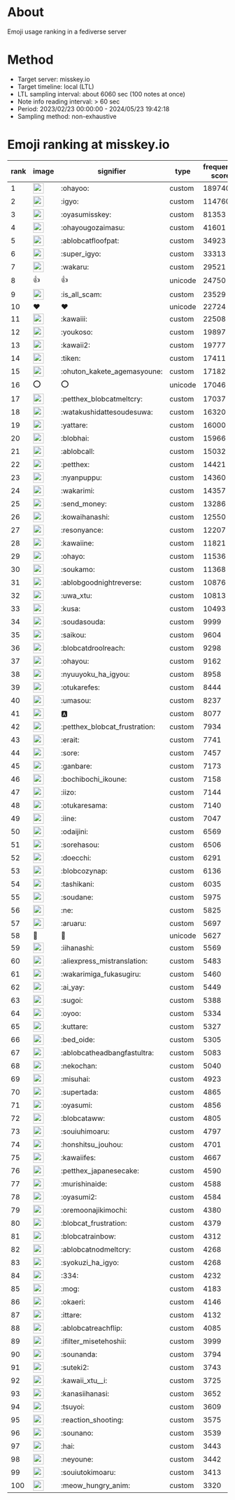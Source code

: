 # About
Emoji usage ranking in a fediverse server

# Method
- Target server: misskey.io
- Target timeline: local (LTL)
- LTL sampling interval: about 6060 sec (100 notes at once)
- Note info reading interval: > 60 sec
- Period: 2023/02/23 00:00:00 - 2024/05/23 19:42:18 
- Sampling method: non-exhaustive

# Emoji ranking at misskey.io

|rank|image|signifier|type|frequency score|
|----|----|----|----|----|
|1|<img height="24" src="https://misskey.io/emoji/ohayoo.webp">|:ohayoo:|custom|189740|
|2|<img height="24" src="https://misskey.io/emoji/igyo.webp">|:igyo:|custom|114760|
|3|<img height="24" src="https://misskey.io/emoji/oyasumisskey.webp">|:oyasumisskey:|custom|81353|
|4|<img height="24" src="https://misskey.io/emoji/ohayougozaimasu.webp">|:ohayougozaimasu:|custom|41601|
|5|<img height="24" src="https://misskey.io/emoji/ablobcatfloofpat.webp">|:ablobcatfloofpat:|custom|34923|
|6|<img height="24" src="https://misskey.io/emoji/super_igyo.webp">|:super_igyo:|custom|33313|
|7|<img height="24" src="https://misskey.io/emoji/wakaru.webp">|:wakaru:|custom|29521|
|8|👍|👍|unicode|24750|
|9|<img height="24" src="https://misskey.io/emoji/is_all_scam.webp">|:is_all_scam:|custom|23529|
|10|❤|❤|unicode|22724|
|11|<img height="24" src="https://misskey.io/emoji/kawaiii.webp">|:kawaiii:|custom|22508|
|12|<img height="24" src="https://misskey.io/emoji/youkoso.webp">|:youkoso:|custom|19897|
|13|<img height="24" src="https://misskey.io/emoji/kawaii2.webp">|:kawaii2:|custom|19777|
|14|<img height="24" src="https://misskey.io/emoji/tiken.webp">|:tiken:|custom|17411|
|15|<img height="24" src="https://misskey.io/emoji/ohuton_kakete_agemasyoune.webp">|:ohuton_kakete_agemasyoune:|custom|17182|
|16|⭕|⭕|unicode|17046|
|17|<img height="24" src="https://misskey.io/emoji/petthex_blobcatmeltcry.webp">|:petthex_blobcatmeltcry:|custom|17037|
|18|<img height="24" src="https://misskey.io/emoji/watakushidattesoudesuwa.webp">|:watakushidattesoudesuwa:|custom|16320|
|19|<img height="24" src="https://misskey.io/emoji/yattare.webp">|:yattare:|custom|16000|
|20|<img height="24" src="https://misskey.io/emoji/blobhai.webp">|:blobhai:|custom|15966|
|21|<img height="24" src="https://misskey.io/emoji/ablobcall.webp">|:ablobcall:|custom|15032|
|22|<img height="24" src="https://misskey.io/emoji/petthex.webp">|:petthex:|custom|14421|
|23|<img height="24" src="https://misskey.io/emoji/nyanpuppu.webp">|:nyanpuppu:|custom|14360|
|24|<img height="24" src="https://misskey.io/emoji/wakarimi.webp">|:wakarimi:|custom|14357|
|25|<img height="24" src="https://misskey.io/emoji/send_money.webp">|:send_money:|custom|13286|
|26|<img height="24" src="https://misskey.io/emoji/kowaihanashi.webp">|:kowaihanashi:|custom|12550|
|27|<img height="24" src="https://misskey.io/emoji/resonyance.webp">|:resonyance:|custom|12207|
|28|<img height="24" src="https://misskey.io/emoji/kawaiine.webp">|:kawaiine:|custom|11821|
|29|<img height="24" src="https://misskey.io/emoji/ohayo.webp">|:ohayo:|custom|11536|
|30|<img height="24" src="https://misskey.io/emoji/soukamo.webp">|:soukamo:|custom|11368|
|31|<img height="24" src="https://misskey.io/emoji/ablobgoodnightreverse.webp">|:ablobgoodnightreverse:|custom|10876|
|32|<img height="24" src="https://misskey.io/emoji/uwa_xtu.webp">|:uwa_xtu:|custom|10813|
|33|<img height="24" src="https://misskey.io/emoji/kusa.webp">|:kusa:|custom|10493|
|34|<img height="24" src="https://misskey.io/emoji/soudasouda.webp">|:soudasouda:|custom|9999|
|35|<img height="24" src="https://misskey.io/emoji/saikou.webp">|:saikou:|custom|9604|
|36|<img height="24" src="https://misskey.io/emoji/blobcatdroolreach.webp">|:blobcatdroolreach:|custom|9298|
|37|<img height="24" src="https://misskey.io/emoji/ohayou.webp">|:ohayou:|custom|9162|
|38|<img height="24" src="https://misskey.io/emoji/nyuuyoku_ha_igyou.webp">|:nyuuyoku_ha_igyou:|custom|8958|
|39|<img height="24" src="https://misskey.io/emoji/otukarefes.webp">|:otukarefes:|custom|8444|
|40|<img height="24" src="https://misskey.io/emoji/umasou.webp">|:umasou:|custom|8237|
|41|<img height="24" src="https://misskey.io/emoji/a.webp">|:a:|custom|8077|
|42|<img height="24" src="https://misskey.io/emoji/petthex_blobcat_frustration.webp">|:petthex_blobcat_frustration:|custom|7934|
|43|<img height="24" src="https://misskey.io/emoji/erait.webp">|:erait:|custom|7741|
|44|<img height="24" src="https://misskey.io/emoji/sore.webp">|:sore:|custom|7457|
|45|<img height="24" src="https://misskey.io/emoji/ganbare.webp">|:ganbare:|custom|7173|
|46|<img height="24" src="https://misskey.io/emoji/bochibochi_ikoune.webp">|:bochibochi_ikoune:|custom|7158|
|47|<img height="24" src="https://misskey.io/emoji/iizo.webp">|:iizo:|custom|7144|
|48|<img height="24" src="https://misskey.io/emoji/otukaresama.webp">|:otukaresama:|custom|7140|
|49|<img height="24" src="https://misskey.io/emoji/iine.webp">|:iine:|custom|7047|
|50|<img height="24" src="https://misskey.io/emoji/odaijini.webp">|:odaijini:|custom|6569|
|51|<img height="24" src="https://misskey.io/emoji/sorehasou.webp">|:sorehasou:|custom|6506|
|52|<img height="24" src="https://misskey.io/emoji/doecchi.webp">|:doecchi:|custom|6291|
|53|<img height="24" src="https://misskey.io/emoji/blobcozynap.webp">|:blobcozynap:|custom|6136|
|54|<img height="24" src="https://misskey.io/emoji/tashikani.webp">|:tashikani:|custom|6035|
|55|<img height="24" src="https://misskey.io/emoji/soudane.webp">|:soudane:|custom|5975|
|56|<img height="24" src="https://misskey.io/emoji/ne.webp">|:ne:|custom|5825|
|57|<img height="24" src="https://misskey.io/emoji/aruaru.webp">|:aruaru:|custom|5697|
|58|🎉|🎉|unicode|5627|
|59|<img height="24" src="https://misskey.io/emoji/iihanashi.webp">|:iihanashi:|custom|5569|
|60|<img height="24" src="https://misskey.io/emoji/aliexpress_mistranslation.webp">|:aliexpress_mistranslation:|custom|5483|
|61|<img height="24" src="https://misskey.io/emoji/wakarimiga_fukasugiru.webp">|:wakarimiga_fukasugiru:|custom|5460|
|62|<img height="24" src="https://misskey.io/emoji/ai_yay.webp">|:ai_yay:|custom|5449|
|63|<img height="24" src="https://misskey.io/emoji/sugoi.webp">|:sugoi:|custom|5388|
|64|<img height="24" src="https://misskey.io/emoji/oyoo.webp">|:oyoo:|custom|5334|
|65|<img height="24" src="https://misskey.io/emoji/kuttare.webp">|:kuttare:|custom|5327|
|66|<img height="24" src="https://misskey.io/emoji/bed_oide.webp">|:bed_oide:|custom|5305|
|67|<img height="24" src="https://misskey.io/emoji/ablobcatheadbangfastultra.webp">|:ablobcatheadbangfastultra:|custom|5083|
|68|<img height="24" src="https://misskey.io/emoji/nekochan.webp">|:nekochan:|custom|5040|
|69|<img height="24" src="https://misskey.io/emoji/misuhai.webp">|:misuhai:|custom|4923|
|70|<img height="24" src="https://misskey.io/emoji/supertada.webp">|:supertada:|custom|4865|
|71|<img height="24" src="https://misskey.io/emoji/oyasumi.webp">|:oyasumi:|custom|4856|
|72|<img height="24" src="https://misskey.io/emoji/blobcataww.webp">|:blobcataww:|custom|4805|
|73|<img height="24" src="https://misskey.io/emoji/souiuhimoaru.webp">|:souiuhimoaru:|custom|4797|
|74|<img height="24" src="https://misskey.io/emoji/honshitsu_jouhou.webp">|:honshitsu_jouhou:|custom|4701|
|75|<img height="24" src="https://misskey.io/emoji/kawaiifes.webp">|:kawaiifes:|custom|4667|
|76|<img height="24" src="https://misskey.io/emoji/petthex_japanesecake.webp">|:petthex_japanesecake:|custom|4590|
|77|<img height="24" src="https://misskey.io/emoji/murishinaide.webp">|:murishinaide:|custom|4588|
|78|<img height="24" src="https://misskey.io/emoji/oyasumi2.webp">|:oyasumi2:|custom|4584|
|79|<img height="24" src="https://misskey.io/emoji/oremoonajikimochi.webp">|:oremoonajikimochi:|custom|4380|
|80|<img height="24" src="https://misskey.io/emoji/blobcat_frustration.webp">|:blobcat_frustration:|custom|4379|
|81|<img height="24" src="https://misskey.io/emoji/blobcatrainbow.webp">|:blobcatrainbow:|custom|4312|
|82|<img height="24" src="https://misskey.io/emoji/ablobcatnodmeltcry.webp">|:ablobcatnodmeltcry:|custom|4268|
|83|<img height="24" src="https://misskey.io/emoji/syokuzi_ha_igyo.webp">|:syokuzi_ha_igyo:|custom|4268|
|84|<img height="24" src="https://misskey.io/emoji/334.webp">|:334:|custom|4232|
|85|<img height="24" src="https://misskey.io/emoji/mog.webp">|:mog:|custom|4183|
|86|<img height="24" src="https://misskey.io/emoji/okaeri.webp">|:okaeri:|custom|4146|
|87|<img height="24" src="https://misskey.io/emoji/ittare.webp">|:ittare:|custom|4132|
|88|<img height="24" src="https://misskey.io/emoji/ablobcatreachflip.webp">|:ablobcatreachflip:|custom|4085|
|89|<img height="24" src="https://misskey.io/emoji/ifilter_misetehoshii.webp">|:ifilter_misetehoshii:|custom|3999|
|90|<img height="24" src="https://misskey.io/emoji/sounanda.webp">|:sounanda:|custom|3794|
|91|<img height="24" src="https://misskey.io/emoji/suteki2.webp">|:suteki2:|custom|3743|
|92|<img height="24" src="https://misskey.io/emoji/kawaii_xtu__i.webp">|:kawaii_xtu__i:|custom|3725|
|93|<img height="24" src="https://misskey.io/emoji/kanasiihanasi.webp">|:kanasiihanasi:|custom|3652|
|94|<img height="24" src="https://misskey.io/emoji/tsuyoi.webp">|:tsuyoi:|custom|3609|
|95|<img height="24" src="https://misskey.io/emoji/reaction_shooting.webp">|:reaction_shooting:|custom|3575|
|96|<img height="24" src="https://misskey.io/emoji/sounano.webp">|:sounano:|custom|3539|
|97|<img height="24" src="https://misskey.io/emoji/hai.webp">|:hai:|custom|3443|
|98|<img height="24" src="https://misskey.io/emoji/neyoune.webp">|:neyoune:|custom|3442|
|99|<img height="24" src="https://misskey.io/emoji/souiutokimoaru.webp">|:souiutokimoaru:|custom|3413|
|100|<img height="24" src="https://misskey.io/emoji/meow_hungry_anim.webp">|:meow_hungry_anim:|custom|3320|
